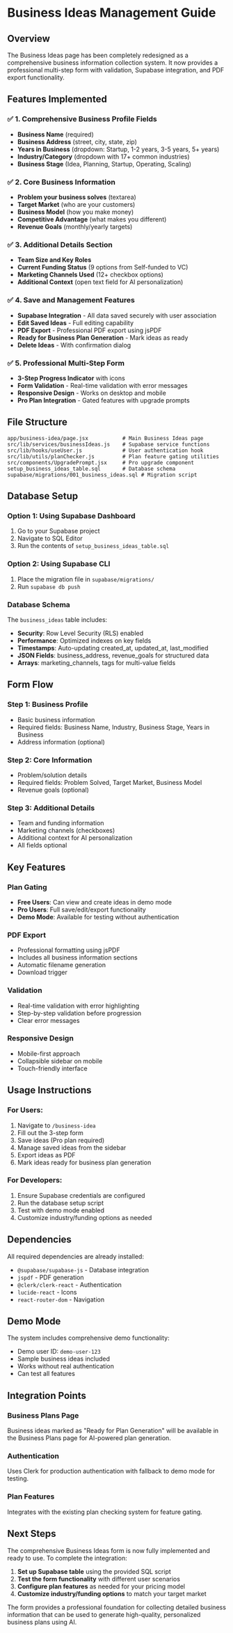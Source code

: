 # Business Ideas Management Guide

## Overview

The Business Ideas page has been completely redesigned as a comprehensive business information collection system. It now provides a professional multi-step form with validation, Supabase integration, and PDF export functionality.

## Features Implemented

### ✅ 1. Comprehensive Business Profile Fields
- **Business Name** (required)
- **Business Address** (street, city, state, zip)
- **Years in Business** (dropdown: Startup, 1-2 years, 3-5 years, 5+ years)
- **Industry/Category** (dropdown with 17+ common industries)
- **Business Stage** (Idea, Planning, Startup, Operating, Scaling)

### ✅ 2. Core Business Information
- **Problem your business solves** (textarea)
- **Target Market** (who are your customers)
- **Business Model** (how you make money)
- **Competitive Advantage** (what makes you different)
- **Revenue Goals** (monthly/yearly targets)

### ✅ 3. Additional Details Section
- **Team Size and Key Roles**
- **Current Funding Status** (9 options from Self-funded to VC)
- **Marketing Channels Used** (12+ checkbox options)
- **Additional Context** (open text field for AI personalization)

### ✅ 4. Save and Management Features
- **Supabase Integration** - All data saved securely with user association
- **Edit Saved Ideas** - Full editing capability
- **PDF Export** - Professional PDF export using jsPDF
- **Ready for Business Plan Generation** - Mark ideas as ready
- **Delete Ideas** - With confirmation dialog

### ✅ 5. Professional Multi-Step Form
- **3-Step Progress Indicator** with icons
- **Form Validation** - Real-time validation with error messages
- **Responsive Design** - Works on desktop and mobile
- **Pro Plan Integration** - Gated features with upgrade prompts

## File Structure

```
app/business-idea/page.jsx           # Main Business Ideas page
src/lib/services/businessIdeas.js    # Supabase service functions
src/lib/hooks/useUser.js             # User authentication hook
src/lib/utils/planChecker.js         # Plan feature gating utilities
src/components/UpgradePrompt.jsx     # Pro upgrade component
setup_business_ideas_table.sql       # Database schema
supabase/migrations/001_business_ideas.sql # Migration script
```

## Database Setup

### Option 1: Using Supabase Dashboard
1. Go to your Supabase project
2. Navigate to SQL Editor
3. Run the contents of `setup_business_ideas_table.sql`

### Option 2: Using Supabase CLI
1. Place the migration file in `supabase/migrations/`
2. Run `supabase db push`

### Database Schema
The `business_ideas` table includes:
- **Security**: Row Level Security (RLS) enabled
- **Performance**: Optimized indexes on key fields
- **Timestamps**: Auto-updating created_at, updated_at, last_modified
- **JSON Fields**: business_address, revenue_goals for structured data
- **Arrays**: marketing_channels, tags for multi-value fields

## Form Flow

### Step 1: Business Profile
- Basic business information
- Required fields: Business Name, Industry, Business Stage, Years in Business
- Address information (optional)

### Step 2: Core Information
- Problem/solution details
- Required fields: Problem Solved, Target Market, Business Model
- Revenue goals (optional)

### Step 3: Additional Details
- Team and funding information
- Marketing channels (checkboxes)
- Additional context for AI personalization
- All fields optional

## Key Features

### Plan Gating
- **Free Users**: Can view and create ideas in demo mode
- **Pro Users**: Full save/edit/export functionality
- **Demo Mode**: Available for testing without authentication

### PDF Export
- Professional formatting using jsPDF
- Includes all business information sections
- Automatic filename generation
- Download trigger

### Validation
- Real-time validation with error highlighting
- Step-by-step validation before progression
- Clear error messages

### Responsive Design
- Mobile-first approach
- Collapsible sidebar on mobile
- Touch-friendly interface

## Usage Instructions

### For Users:
1. Navigate to `/business-idea`
2. Fill out the 3-step form
3. Save ideas (Pro plan required)
4. Manage saved ideas from the sidebar
5. Export ideas as PDF
6. Mark ideas ready for business plan generation

### For Developers:
1. Ensure Supabase credentials are configured
2. Run the database setup script
3. Test with demo mode enabled
4. Customize industry/funding options as needed

## Dependencies

All required dependencies are already installed:
- `@supabase/supabase-js` - Database integration
- `jspdf` - PDF generation
- `@clerk/clerk-react` - Authentication
- `lucide-react` - Icons
- `react-router-dom` - Navigation

## Demo Mode

The system includes comprehensive demo functionality:
- Demo user ID: `demo-user-123`
- Sample business ideas included
- Works without real authentication
- Can test all features

## Integration Points

### Business Plans Page
Business ideas marked as "Ready for Plan Generation" will be available in the Business Plans page for AI-powered plan generation.

### Authentication
Uses Clerk for production authentication with fallback to demo mode for testing.

### Plan Features
Integrates with the existing plan checking system for feature gating.

## Next Steps

The comprehensive Business Ideas form is now fully implemented and ready to use. To complete the integration:

1. **Set up Supabase table** using the provided SQL script
2. **Test the form functionality** with different user scenarios
3. **Configure plan features** as needed for your pricing model
4. **Customize industry/funding options** to match your target market

The form provides a professional foundation for collecting detailed business information that can be used to generate high-quality, personalized business plans using AI.